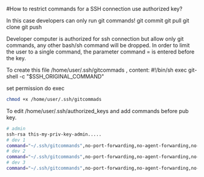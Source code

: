 #How to restrict commands for a SSH connection use authorized key?

In this case developers can only run git commands!
git commit
git pull
git clone
git push

Developer computer is authorized for ssh connection but allow only git commands, any other bash/sh command will be dropped.
In order to limit the user to a single command, the parameter command = is entered before the key.

To create this file /home/user/.ssh/gitcommads , content:
#!/bin/sh
exec git-shell -c "$SSH_ORIGINAL_COMMAND"

set permission do exec
```bash
chmod +x /home/user/.ssh/gitcommads
```

To edit  /home/user/.ssh/authorized_keys and add commands before pub key.
```bash
# admin
ssh-rsa this-my-priv-key-admin.....
# dev 1
command="~/.ssh/gitcommands",no-port-forwarding,no-agent-forwarding,no-X11-forwarding,no-pty ssh-rsa this-my-priv-key-C00001......
# dev 2
command="~/.ssh/gitcommands",no-port-forwarding,no-agent-forwarding,no-X11-forwarding,no-pty ssh-rsa this-my-priv-key-C00002......
# dev 3
command="~/.ssh/gitcommands",no-port-forwarding,no-agent-forwarding,no-X11-forwarding,no-pty ssh-rsa this-my-priv-key-C00003......
```
